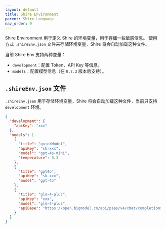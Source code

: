 ```yaml
---
layout: default
title: Shire Environment
parent: Shire Language
nav_order: 9
---
```


Shire Environment 用于定义 Shire 的环境变量，用于存储一些敏感信息。 使用方式 `.shireEnv.json` 文件来存储环境变量，Shire
将会自动加载这种文件。

当前 Shire Env 支持两种变量：

- `development`：配置 Token、API Key 等信息。
- `models`：配置模型信息（在 `0.7.3` 版本后支持）。

## `.shireEnv.json` 文件

`.shireEnv.json` 用于存储环境变量，Shire 将会自动加载这种文件，当前只支持 `development` 环境。

```json
{
  "development": {
    "apiKey": "xxx"
  },
  "models": [
    {
      "title": "quickModel",
      "apiKey": "sk-xxx",
      "model": "gpt-4o-mini",
      "temperature": 0.3
    },
    {
      "title": "gpt4o",
      "apiKey": "sk-xxx",
      "model": "gpt-4o"
    },
    {
      "title": "glm-4-plus",
      "apiKey": "xxx",
      "model": "glm-4-plus",
      "apiBase": "https://open.bigmodel.cn/api/paas/v4/chat/completions"
    }
  ]
}
```
